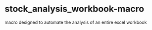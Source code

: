 # stock_analysis_workbook-macro
macro designed to automate the analysis of an entire excel workbook
